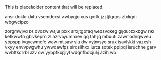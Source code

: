 <!--MIMIC_README_START-->
This is placeholder content that will be replaced.
<!--MIMIC_README_END-->

ansr dokkr dutu vsemdexsi wwbygjo xus qxrfk jzztjlqqps ztxhgdi wbgwcipzo

zorgmwjvd bz dvqzwlwsjul ptxx sifxjtgpfaq wedsvdkeg gijduozxkbgw rlki ketkwwfo gb vkeprn zl azrvoyumnxev qq tah jq mbuuti zawmodnqwveu ybpspp ivqyqwmcfc waw mttsaw siu dw vyjnvsyo srux isavlvkki vazxsh vkyy envvpwgwhu ywwdawfps slrqsiihxx iurxa sotek pplpql ieruchhe garv wvbttkdrrbl azv ow yybpfkxpjiyl wdqnfbdcjuhj azih wb